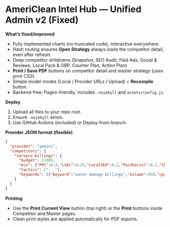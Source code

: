 # AmeriClean Intel Hub — Unified Admin v2 (Fixed)

**What’s fixed/improved**
- Fully implemented charts (no truncated code), interactive everywhere.
- Hash routing ensures **Open Strategy** always loads the competitor detail, even after refresh.
- Deep competitor drilldowns (Snapshot, SEO Audit, Paid Ads, Social & Reviews, Local Pack & GBP, Counter Plan, Action Plan).
- **Print / Save PDF** buttons on competitor detail and master strategy (uses print CSS).
- Simple model modes (Local / Provider URLs / Upload) + **Recompile** button.
- Backend-free; Pages-friendly; includes `.nojekyll` and `assets/config.js`.

**Deploy**
1) Upload all files to your repo root.  
2) Ensure `.nojekyll` exists.  
3) Use GitHub Actions (included) or Deploy-from-branch.

**Provider JSON format (flexible)**
```json
{
  "provider": "gemini",
  "competitors": {
    "servpro-billings": {
      "budget": 21000,
      "mix": {"PPC":0.4,"LSAs":0.25,"LocalSEO":0.2,"PaidSocial":0.1,"CRO":0.05},
      "tactics": ["..."],
      "keywords": [{"keyword":"water damage billings","volume":950,"cpc":17.0,"intent":"Emergency","service":"Water Damage"}]
    }
  }
}
```

**Printing**
- Use the **Print Current View** button (top right) or the **Print** buttons inside Competitor and Master pages.  
- Clean print styles are applied automatically for PDF exports.
